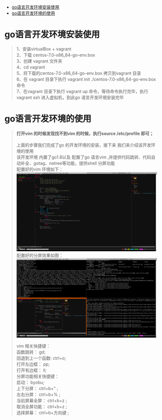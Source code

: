 * [go语言开发环境安装使用](#1)<br>
* [go语言开发环境的使用](#2)<br>



# go语言开发环境安装使用
> 1、安装virtualBox + vagrant<br>
> 2、下载 centos-7.0-x86_64-go-env.box<br>
> 3、创建 vagrant 文件夹<br>
> 4、cd vagrant<br>
> 5、将下载的centos-7.0-x86_64-go-env.box 拷贝到vagrant 目录<br>
> 6、在 vagrant 目录下执行 vagrant init ./centos-7.0-x86_64-go-env.box 命令<br>
> 7、在vagrant 目录下执行 vagrant up 命令，等待命令执行完毕，执行 vagrant ssh 进入虚拟机，到此go 语言开发环境安装完毕<br>

# go语言开发环境的使用
> #### 打开vim 的时候发现找不到vim 的时候，执行source /etc/profile 即可；<br>
> 上面的步骤我们完成了go 的开发环境的安装，接下来 我们来介绍该开发环境的使用<br>
> 该开发环境 内置了go1.8以及 配置了go 语言vim ,并提供代码跳转、代码自动补全、gotag、netree等功能，提供shell 分屏功能<br>
> 配置好的vim 环境如下：<br>
> ![](images/vim.png)
> 配置好的分屏效果如图：<br>
> ![](images/screen.png)
> 
> vim 相关快捷键：<br>
> 函数跳转： gd;<br>
> 回退到上一个函数: ctrl+o;<br>
> 打开左边框： pp;<br>
> 打开有边框： ll;<br>
> 分屏功能相关快捷键：<br>
> 启动： byobu;<br>
> 上下分屏： ctrl+b+" ;<br>
> 左右分屏： ctrl+b+% ;<br>
> 当前屏幕全屏： ctrl+b+z ;<br>
> 取消全屏功能： ctrl+b+z ;<br>
> 选择屏幕： ctrl+b+方向键 ;<br>